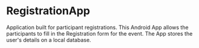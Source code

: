# RegistrationApp
Application built for participant registrations.
This Android App allows the participants to fill in the Registration form for the event.
The App stores the user's details on a local database.
